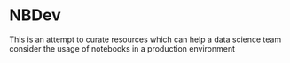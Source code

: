# NBDev
This is an attempt to curate resources which can help a data science team consider the usage of notebooks in a production environment
